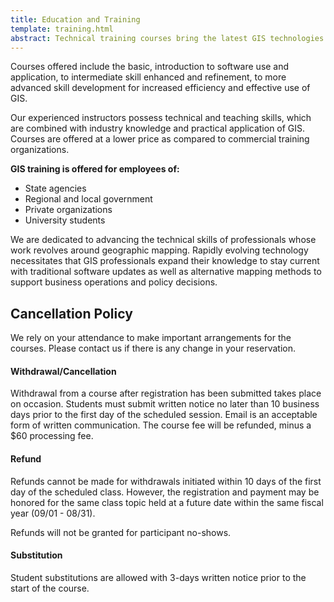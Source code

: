 ```yaml
---
title: Education and Training
template: training.html
abstract: Technical training courses bring the latest GIS technologies and skills to a range of professional skill levels in the workplace.
---
```

Courses offered include the basic, introduction to software use and application, to intermediate skill enhanced and refinement, to more advanced skill development for increased efficiency and effective use of GIS.

Our experienced instructors possess technical and teaching skills, which are combined with industry knowledge and practical application of GIS.  Courses are offered at a lower price as compared to commercial training organizations.

**GIS training is offered for employees of:**
- State agencies
- Regional and local government
- Private organizations
- University students

We are dedicated to advancing the technical skills of professionals whose work revolves around geographic mapping.  Rapidly evolving technology necessitates that GIS professionals expand their knowledge to stay current with traditional software updates as well as alternative mapping methods to support business operations and policy decisions.

<div class="panel panel-danger">
<div class="panel-heading">
<h2 class="panel-title">Cancellation Policy</h2>
</div>
<div class="panel-body">
<p>
We rely on your attendance to make important arrangements for the courses. Please contact us if there is any change in your reservation.</p>

<h4>Withdrawal/Cancellation</h4>
<p>Withdrawal from a course after registration has been submitted takes place on occasion.  Students must submit written notice no later than 10 business days prior to the first day of the scheduled session.  Email is an acceptable form of written communication.  The course fee will be refunded, minus a $60 processing fee.</p>

<h4>Refund</h4>
<p>Refunds cannot be made for withdrawals initiated within 10 days of the first day of the scheduled class.  However, the registration and payment may be honored for the same class topic held at a future date within the same fiscal year (09/01 - 08/31).</p>

<p>Refunds will not be granted for participant no-shows. </p>

<h4>Substitution</h4>
<p>Student substitutions are allowed with 3-days written notice prior to the start of the course.</p>
</div>
</div>
